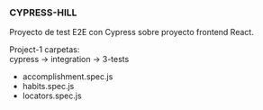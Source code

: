 ### CYPRESS-HILL

Proyecto de test E2E con Cypress sobre proyecto frontend React.  

Project-1 carpetas:  
cypress -> integration -> 3-tests  
  - accomplishment.spec.js  
  - habits.spec.js  
  - locators.spec.js  